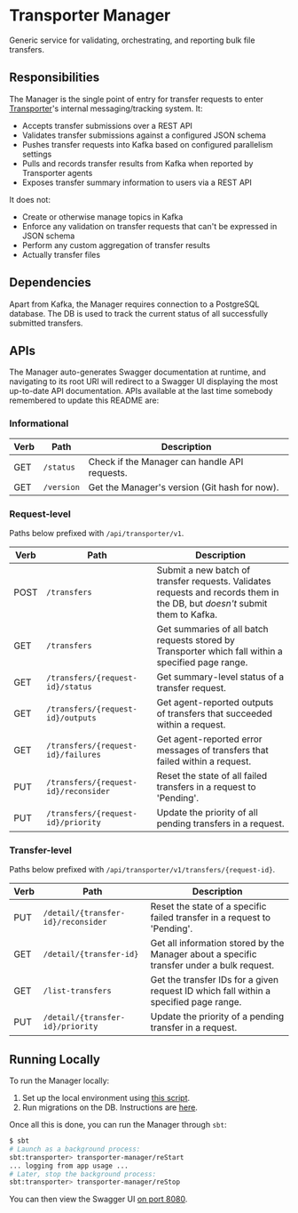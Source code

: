# Transporter Manager
Generic service for validating, orchestrating, and reporting bulk file transfers.

## Responsibilities
The Manager is the single point of entry for transfer requests to enter [Transporter](../README.md)'s
internal messaging/tracking system. It:
* Accepts transfer submissions over a REST API
* Validates transfer submissions against a configured JSON schema
* Pushes transfer requests into Kafka based on configured parallelism settings
* Pulls and records transfer results from Kafka when reported by Transporter agents
* Exposes transfer summary information to users via a REST API

It does not:
* Create or otherwise manage topics in Kafka
* Enforce any validation on transfer requests that can't be expressed in JSON schema
* Perform any custom aggregation of transfer results
* Actually transfer files

## Dependencies
Apart from Kafka, the Manager requires connection to a PostgreSQL database. The DB is
used to track the current status of all successfully submitted transfers.

## APIs
The Manager auto-generates Swagger documentation at runtime, and navigating to its root URI
will redirect to a Swagger UI displaying the most up-to-date API documentation. APIs available
at the last time somebody remembered to update this README are:

### Informational
| Verb | Path | Description |
| ---- | ---- | ----------- |
| GET | `/status` | Check if the Manager can handle API requests. |
| GET | `/version` | Get the Manager's version (Git hash for now). |


### Request-level
Paths below prefixed with `/api/transporter/v1`.

| Verb | Path | Description |
| ---- | ---- | ----------- |
| POST | `/transfers` | Submit a new batch of transfer requests. Validates requests and records them in the DB, but _doesn't_ submit them to Kafka. |
| GET | `/transfers` | Get summaries of all batch requests stored by Transporter which fall within a specified page range. |
| GET | `/transfers/{request-id}/status` | Get summary-level status of a transfer request. |
| GET | `/transfers/{request-id}/outputs` | Get agent-reported outputs of transfers that succeeded within a request. |
| GET | `/transfers/{request-id}/failures` | Get agent-reported error messages of transfers that failed within a request. |
| PUT | `/transfers/{request-id}/reconsider` | Reset the state of all failed transfers in a request to 'Pending'. |
| PUT | `/transfers/{request-id}/priority` | Update the priority of all pending transfers in a request. |

### Transfer-level
Paths below prefixed with `/api/transporter/v1/transfers/{request-id}`.

| Verb | Path | Description |
| ---- | ---- | ----------- |
| PUT | `/detail/{transfer-id}/reconsider` | Reset the state of a specific failed transfer in a request to 'Pending'. |
| GET | `/detail/{transfer-id}` | Get all information stored by the Manager about a specific transfer under a bulk request. |
| GET | `/list-transfers` | Get the transfer IDs for a given request ID which fall within a specified page range. |
| PUT | `/detail/{transfer-id}/priority` | Update the priority of a pending transfer in a request. |


## Running Locally
To run the Manager locally:

1. Set up the local environment using [this script](../setup-local-env).
2. Run migrations on the DB. Instructions are [here](db-migrations/README.md).

Once all this is done, you can run the Manager through `sbt`:
```bash
$ sbt
# Launch as a background process:
sbt:transporter> transporter-manager/reStart
... logging from app usage ...
# Later, stop the background process:
sbt:transporter> transporter-manager/reStop
```

You can then view the Swagger UI [on port 8080](http://localhost:8080).
